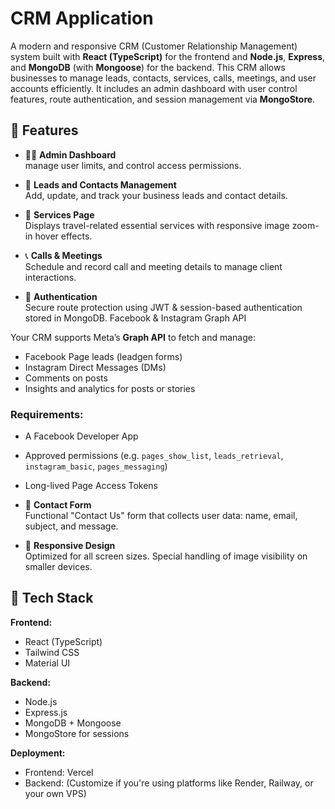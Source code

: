 # CRM Application

A modern and responsive CRM (Customer Relationship Management) system built with **React (TypeScript)** for the frontend and **Node.js**, **Express**, and **MongoDB** (with **Mongoose**) for the backend. This CRM allows businesses to manage leads, contacts, services, calls, meetings, and user accounts efficiently. It includes an admin dashboard with user control features, route authentication, and session management via **MongoStore**.

## 🔧 Features

- 🧑‍💼 **Admin Dashboard**  
  manage user limits, and control access permissions.

- 📇 **Leads and Contacts Management**  
  Add, update, and track your business leads and contact details.

- 💼 **Services Page**  
  Displays travel-related essential services with responsive image zoom-in hover effects.

- 📞 **Calls & Meetings**  
  Schedule and record call and meeting details to manage client interactions.

- 🔐 **Authentication**  
  Secure route protection using JWT & session-based authentication stored in MongoDB.
  Facebook & Instagram Graph API

Your CRM supports Meta’s **Graph API** to fetch and manage:

- Facebook Page leads (leadgen forms)
- Instagram Direct Messages (DMs)
- Comments on posts
- Insights and analytics for posts or stories

### Requirements:
- A Facebook Developer App
- Approved permissions (e.g. `pages_show_list`, `leads_retrieval`, `instagram_basic`, `pages_messaging`)
- Long-lived Page Access Tokens

- 🧾 **Contact Form**  
  Functional "Contact Us" form that collects user data: name, email, subject, and message.

- 📱 **Responsive Design**  
  Optimized for all screen sizes. Special handling of image visibility on smaller devices.

## 🧱 Tech Stack

**Frontend:**
- React (TypeScript)
- Tailwind CSS
- Material UI

**Backend:**
- Node.js
- Express.js
- MongoDB + Mongoose
- MongoStore for sessions

**Deployment:**
- Frontend: Vercel
- Backend: (Customize if you're using platforms like Render, Railway, or your own VPS)



